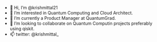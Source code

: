 - 👋 Hi, I’m @krishmittal21
- 👀 I’m interested in Quantum Computing and Cloud Architect.
- 🌱 I’m currently a Product Manager at QuantumGrad.
- 💞️ I’m looking to collaborate on Quantum Computin projects preferably using qiskit.
- 📫 twitter: @krishmittal_


